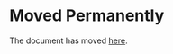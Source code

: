 # Moved Permanently

The document has moved
[here](https://www.nytimes3xbfgragh.onion/section/business/dealbook).
